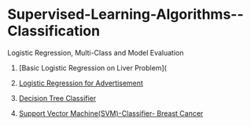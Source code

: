 # Supervised-Learning-Algorithms--Classification

Logistic Regression, Multi-Class and Model Evaluation

1. [Basic Logistic Regression on Liver Problem](

2. [Logistic Regression for Advertisement](https://github.com/jcdumlao14/Supervised-Learning-Algorithms--Classification/blob/main/2_LogisticRegAdvertisement.ipynb)
 
3. [Decision Tree Classifier](https://github.com/jcdumlao14/Supervised-Learning-Algorithms--Classification/blob/main/3_Supervised_Algorithms_Classification_DecisionTreeClassifier_Exercise.ipynb)

4. [Support Vector Machine(SVM)-Classifier- Breast Cancer](https://github.com/jcdumlao14/Supervised-Learning-Algorithms--Classification/blob/main/4_SupportVectorMachine_BreastCancer.ipynb)
